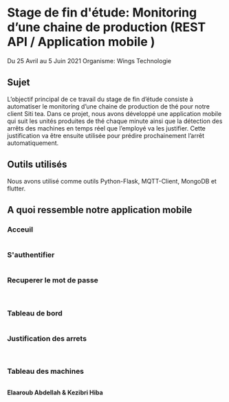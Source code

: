 # Stage de fin d'étude: Monitoring d’une chaine de  production (REST API / Application mobile )
Du 25 Avril au 5 Juin 2021
Organisme: Wings Technologie

## Sujet
L’objectif principal de ce travail du stage de fin d’étude consiste à automatiser le monitoring d’une chaine de production de thé pour notre client Siti tea. Dans ce projet, nous avons  développé une application mobile qui suit les unités produites de thé chaque minute ainsi que la détection des arrêts des machines en temps réel  que l’employé va les justifier.  Cette justification va être ensuite utilisée pour prédire prochainement l’arrêt automatiquement.  

## Outils utilisés
Nous avons utilisé comme outils Python-Flask, MQTT-Client, MongoDB et flutter.

## A quoi ressemble notre application mobile

### Acceuil
<img src="./capture/1.PNG" alt="" />

### S'authentifier
<img src="./capture/2.PNG" alt="" />

### Recuperer le mot de passe
<img src="./capture/3.PNG" alt="" />
<img src="./capture/4.PNG" alt="" />

### Tableau de bord
<img src="./capture/5.PNG" alt="" />

### Justification des arrets
<img src="./capture/6.PNG" alt="" />
<img src="./capture/7.PNG" alt="" />
<img src="./capture/8.PNG" alt="" />

### Tableau des machines
<img src="./capture/9.PNG" alt="" />


**Elaaroub Abdellah & Kezibri Hiba**









